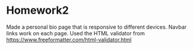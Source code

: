 # Homework2
Made a personal bio page that is responsive to different devices. 
Navbar links work on each page.
Used the HTML validator from https://www.freeformatter.com/html-validator.html

